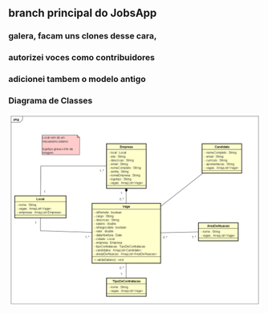 ## branch principal do JobsApp
### galera, facam uns clones desse cara,
### autorizei voces como contribuidores

###
###

### adicionei tambem o modelo antigo

### Diagrama de Classes

![Diagrama de Classe](ClassDiagram.png)